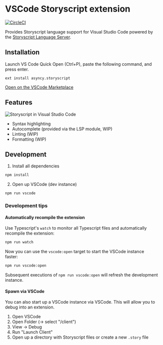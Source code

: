 # VSCode Storyscript extension

[![CircleCI](https://img.shields.io/circleci/project/github/storyscript/vscode/master.svg?style=for-the-badge)](https://circleci.com/gh/storyscript/vscode)

Provides Storyscript language support for Visual Studio Code powered by the [Storyscript Language Server](https://github.com/storyscript/sls).

## Installation

Launch VS Code Quick Open (Ctrl+P), paste the following command, and press enter.

```shell
ext install asyncy.storyscript
```

[Open on the VSCode Marketplace](https://marketplace.visualstudio.com/items?itemName=asyncy.storyscript)

## Features

![Storyscript in Visual Studio Code](https://raw.githubusercontent.com/storyscript/vscode/master/preview.png)

- Syntax highlighting
- Autocomplete (provided via the LSP module, WIP)
- Linting (WIP)
- Formatting (WIP)

## Development

1) Install all dependencies

```sh
npm install
```

2) Open up VSCode (dev instance)

```sh
npm run vscode
```

### Development tips

#### Automatically recompile the extension

Use Typescript's `watch` to monitor all Typescript files and automatically recompile the extension:

```sh
npm run watch
```

Now you can use the `vscode:open` target to start the VSCode instance faster:

```sh
npm run vscode:open
```

Subsequent executions of `npm run vscode:open` will refresh the development instance.

#### Spawn via VSCode

You can also start up a VSCode instance via VSCode. This will allow you to debug into an extension.

1) Open VSCode
2) Open Folder (-> select "<this-dir>/client")
3) View -> Debug
4) Run "Launch Client"
5) Open up a directory with Storyscript files or create a new `.story` file
